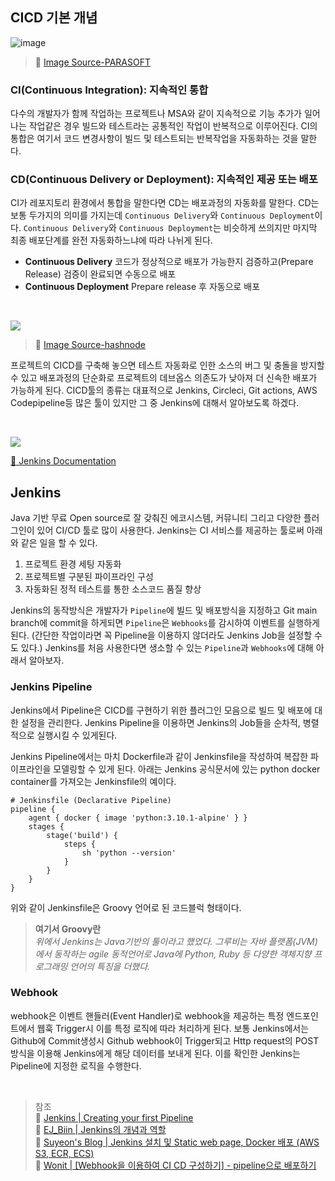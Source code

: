 

## CICD 기본 개념

![image](https://user-images.githubusercontent.com/74139727/149609056-6bf15185-7efb-4023-b7ea-bce5ef2073b1.png)

> 📂 [Image Source-PARASOFT](https://www.parasoft.com/blog/implementing-qa-in-a-ci-cd-pipeline/)

### CI(Continuous Integration): 지속적인 통합
다수의 개발자가 함께 작업하는 프로젝트나 MSA와 같이 지속적으로 기능 추가가 일어나는 작업같은 경우 빌드와 테스트라는 공통적인 작업이 반복적으로 이루어진다. CI의 통합은 여기서 코드 변경사항이 빌드 및 테스트되는 반복작업을 자동화하는 것을 말한다.

### CD(Continuous Delivery or Deployment): 지속적인 제공 또는 배포
CI가 레포지토리 환경에서 통합을 말한다면 CD는 배포과정의 자동화를 말한다. CD는 보통 두가지의 의미를 가지는데 `Continuous Delivery`와 `Continuous Deployment`이다. `Continuous Delivery`와 `Continuous Deployment`는 비슷하게 쓰의지만 마지막 최종 배포단계를 완전 자동화하느냐에 따라 나뉘게 된다. 

- **Continuous Delivery**
코드가 정상적으로 배포가 가능한지 검증하고(Prepare Release) 검증이 완료되면 수동으로 배포
- **Continuous Deployment**
Prepare release 후 자동으로 배포

</br>

![](https://images.velog.io/images/anjaekk/post/6616b31e-42b0-4e4c-bc01-6af08f8786c9/image.png)

> 📂 [Image Source-hashnode](https://hashnode.com/post/continuous-integration-continuous-delivery-and-continuous-deployment-cicd-an-overview-ckappmie103n34us15emhinhg)

프로젝트의 CICD를 구축해 놓으면 테스트 자동화로 인한 소스의 버그 및 충돌을 방지할 수 있고 배포과정의 단순화로 프로젝트의 데브옵스 의존도가 낮아져 더 신속한 배포가 가능하게 된다.
CICD툴의 종류는 대표적으로 Jenkins, Circleci, Git actions, AWS Codepipeline등 많은 툴이 있지만 그 중 Jenkins에 대해서 알아보도록 하겠다.

</br>

![](https://images.velog.io/images/anjaekk/post/d40557a7-1b70-4250-b2ec-144291508ddf/image.png)

[📂 Jenkins Documentation](https://www.jenkins.io/doc/)

## Jenkins 
Java 기반 무료 Open source로 잘 갖춰진 에코시스템, 커뮤니티 그리고 다양한 플러그인이 있어 CI/CD 툴로 많이 사용한다. Jenkins는 CI 서비스를 제공하는 툴로써 아래와 같은 일을 할 수 있다.

1. 프로젝트 환경 세팅 자동화
2. 프로젝트별 구분된 파이프라인 구성
3. 자동화된 정적 테스트를 통한 소스코드 품질 향상

Jenkins의 동작방식은 개발자가 `Pipeline`에 빌드 및 배포방식을 지정하고  Git main branch에 commit을 하게되면 `Pipeline`은 `Webhooks`를 감시하여 이벤트를 실행하게 된다. (간단한 작업이라면 꼭 Pipeline을 이용하지 않더라도 Jenkins Job을 설정할 수도 있다.) Jenkins를 처음 사용한다면 생소할 수 있는 `Pipeline`과 `Webhooks`에 대해 아래서 알아보자.


### Jenkins Pipeline
Jenkins에서 Pipeline은 CICD를 구현하기 위한 플러그인 모음으로 빌드 및 배포에 대한 설정을 관리한다. Jenkins Pipeline을 이용하면 Jenkins의 Job들을 순차적, 병렬적으로 실행시킬 수 있게된다.  


Jenkins Pipeline에서는 마치 Dockerfile과 같이 Jenkinsfile을 작성하여 복잡한 파이프라인을 모델링할 수 있게 된다.  아래는 Jenkins 공식문서에 있는 python docker container를 가져오는 Jenkinsfile의 예이다. 
```
# Jenkinsfile (Declarative Pipeline)
pipeline {
    agent { docker { image 'python:3.10.1-alpine' } }
    stages {
        stage('build') {
            steps {
                sh 'python --version'
            }
        }
    }
}
```

위와 같이 Jenkinsfile은 Groovy 언어로 된 코드블럭 형태이다. 
> **여기서 Groovy란**   
> _위에서 Jenkins는 Java기반의 툴이라고 했었다. 그루비는 자바 플랫폼(JVM)에서 동작하는 agile 동적언어로 Java에 Python, Ruby 등 다양한 객체지향 프로그래밍 언어의 특징을 더했다._

### Webhook
webhook은 이벤트 핸들러(Event Handler)로 webhook을 제공하는 특정 엔드포인트에서 웹훅 Trigger시 이를 특정 로직에 따라 처리하게 된다. 보통 Jenkins에서는 Github에 Commit생성시 Github webhook이 Trigger되고 Http request의 POST방식을 이용해 Jenkins에게 해당 데이터를 보내게 된다. 이를 확인한 Jenkins는 Pipeline에 지정한 로직을 수행한다. 



</br>


> 참조   
> 🔗 [Jenkins | Creating your first Pipeline](https://www.jenkins.io/doc/pipeline/tour/hello-world/)   
> 🔗 [EJ_Biin | Jenkins의 개념과 역할](https://jbhs7014.tistory.com/156)    
> 🔗 [Suyeon's Blog | Jenkins 설치 및 Static web page, Docker 배포 (AWS S3, ECR, ECS)](https://suyeon96.tistory.com/36)    
> 🔗 [Wonit | [Webhook을 이용하여 CI CD 구성하기] - pipeline으로 배포하기](https://wonit.tistory.com/587)    
